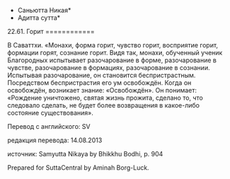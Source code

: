 * Саньютта Никая*
* Адитта сутта*

22\.61\. Горит
\=\=\=\=\=\=\=\=\=\=\=\=

В Саваттхи\. «Монахи, форма горит, чувство горит, восприятие горит, формации горят, сознание горит\. Видя так, монахи, обученный ученик Благородных испытывает разочарование в форме, разочарование в чувстве, разочарование в формациях, разочарование в сознании\. Испытывая разочарование, он становится беспристрастным\. Посредством беспристрастия его ум освобождён\. Когда он освобождён, возникает знание: «Освобождён»\. Он понимает: «Рождение уничтожено, святая жизнь прожита, сделано то, что следовало сделать, не будет более возвращения в какое\-либо состояние существования»\.

Перевод с английского: SV

редакция перевода: 14\.08\.2013

источник: Samyutta Nikaya by Bhikkhu Bodhi, p\. 904

Prepared for SuttaCentral by Aminah Borg\-Luck\.